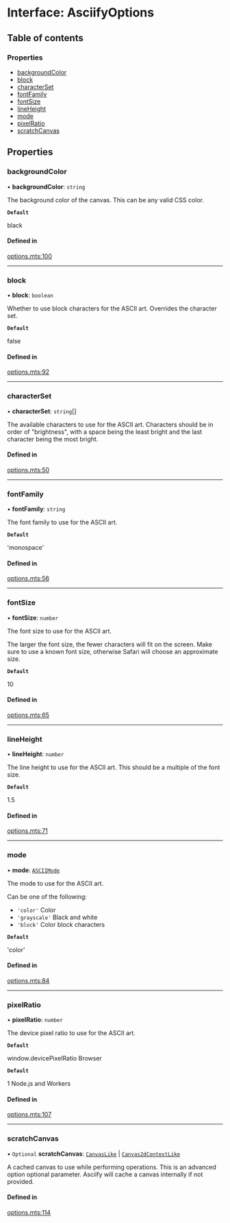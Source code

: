# Interface: AsciifyOptions

## Table of contents

### Properties

- [backgroundColor](../wiki/AsciifyOptions#backgroundcolor)
- [block](../wiki/AsciifyOptions#block)
- [characterSet](../wiki/AsciifyOptions#characterset)
- [fontFamily](../wiki/AsciifyOptions#fontfamily)
- [fontSize](../wiki/AsciifyOptions#fontsize)
- [lineHeight](../wiki/AsciifyOptions#lineheight)
- [mode](../wiki/AsciifyOptions#mode)
- [pixelRatio](../wiki/AsciifyOptions#pixelratio)
- [scratchCanvas](../wiki/AsciifyOptions#scratchcanvas)

## Properties

### backgroundColor

• **backgroundColor**: `string`

The background color of the canvas.
This can be any valid CSS color.

**`Default`**

black

#### Defined in

[options.mts:100](https://github.com/sister-software/asciify/blob/836ead9/options.mts#L100)

___

### block

• **block**: `boolean`

Whether to use block characters for the ASCII art.
Overrides the character set.

**`Default`**

false

#### Defined in

[options.mts:92](https://github.com/sister-software/asciify/blob/836ead9/options.mts#L92)

___

### characterSet

• **characterSet**: `string`[]

The available characters to use for the ASCII art.
Characters should be in order of "brightness",
with a space being the least bright and the last character being the most bright.

#### Defined in

[options.mts:50](https://github.com/sister-software/asciify/blob/836ead9/options.mts#L50)

___

### fontFamily

• **fontFamily**: `string`

The font family to use for the ASCII art.

**`Default`**

'monospace'

#### Defined in

[options.mts:56](https://github.com/sister-software/asciify/blob/836ead9/options.mts#L56)

___

### fontSize

• **fontSize**: `number`

The font size to use for the ASCII art.

The larger the font size, the fewer characters will fit on the screen.
Make sure to use a known font size, otherwise Safari will choose an approximate size.

**`Default`**

10

#### Defined in

[options.mts:65](https://github.com/sister-software/asciify/blob/836ead9/options.mts#L65)

___

### lineHeight

• **lineHeight**: `number`

The line height to use for the ASCII art. This should be a multiple of the font size.

**`Default`**

1.5

#### Defined in

[options.mts:71](https://github.com/sister-software/asciify/blob/836ead9/options.mts#L71)

___

### mode

• **mode**: [`ASCIIMode`](../wiki/Home#asciimode)

The mode to use for the ASCII art.

Can be one of the following:

- `'color'` Color
- `'grayscale'` Black and white
- `'block'` Color block characters

**`Default`**

'color'

#### Defined in

[options.mts:84](https://github.com/sister-software/asciify/blob/836ead9/options.mts#L84)

___

### pixelRatio

• **pixelRatio**: `number`

The device pixel ratio to use for the ASCII art.

**`Default`**

window.devicePixelRatio Browser

**`Default`**

1 Node.js and Workers

#### Defined in

[options.mts:107](https://github.com/sister-software/asciify/blob/836ead9/options.mts#L107)

___

### scratchCanvas

• `Optional` **scratchCanvas**: [`CanvasLike`](../wiki/Home#canvaslike) \| [`Canvas2dContextLike`](../wiki/Home#canvas2dcontextlike)

A cached canvas to use while performing operations.
This is an advanced option optional parameter.
Asciify will cache a canvas internally if not provided.

#### Defined in

[options.mts:114](https://github.com/sister-software/asciify/blob/836ead9/options.mts#L114)
